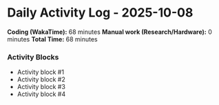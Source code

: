 # Daily Activity Log - 2025-10-08

**Coding (WakaTime):** 68 minutes
**Manual work (Research/Hardware):** 0 minutes
**Total Time:** 68 minutes

### Activity Blocks
- Activity block #1
- Activity block #2
- Activity block #3
- Activity block #4
